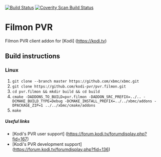 [![Build Status](https://travis-ci.org/kodi-pvr/pvr.filmon.svg?branch=Matrix)](https://travis-ci.org/kodi-pvr/pvr.filmon/branches)
[![Coverity Scan Build Status](https://scan.coverity.com/projects/5120/badge.svg)](https://scan.coverity.com/projects/5120)

# Filmon PVR
Filmon PVR client addon for [Kodi] (https://kodi.tv)

## Build instructions

### Linux

1. `git clone --branch master https://github.com/xbmc/xbmc.git`
2. `git clone https://github.com/kodi-pvr/pvr.filmon.git`
3. `cd pvr.filmon && mkdir build && cd build`
4. `cmake -DADDONS_TO_BUILD=pvr.filmon -DADDON_SRC_PREFIX=../.. -DCMAKE_BUILD_TYPE=Debug -DCMAKE_INSTALL_PREFIX=../../xbmc/addons -DPACKAGE_ZIP=1 ../../xbmc/cmake/addons`
5. `make`

##### Useful links

* [Kodi's PVR user support] (https://forum.kodi.tv/forumdisplay.php?fid=167)
* [Kodi's PVR development support] (https://forum.kodi.tv/forumdisplay.php?fid=136)
